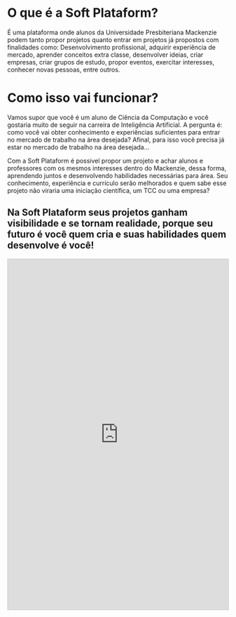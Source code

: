 # O que é a Soft Plataform?

É uma plataforma onde alunos da Universidade Presbiteriana Mackenzie podem tanto propor projetos quanto entrar em projetos já propostos com finalidades como: Desenvolvimento profissional, adquirir experiência de mercado, aprender conceitos extra classe, desenvolver ideias, criar empresas, criar grupos de estudo, propor eventos, exercitar interesses, conhecer novas pessoas, entre outros.

# Como isso vai funcionar?

Vamos supor que você é um aluno de Ciência da Computação e você gostaria muito de seguir na carreira de Inteligência Artificial. A pergunta é: como você vai obter conhecimento e experiências suficientes para entrar no mercado de trabalho na área desejada? Afinal, para isso você precisa já estar no mercado de trabalho na área desejada... 

Com a Soft Plataform é possivel propor um projeto e achar alunos e professores com os mesmos interesses dentro do Mackenzie, dessa forma, aprendendo juntos e desenvolvendo habilidades necessárias para área. Seu conhecimento, experiência e currículo serão melhorados e quem sabe esse projeto não viraria uma iniciação científica, um TCC ou uma empresa?

## Na Soft Plataform seus projetos ganham visibilidade e se tornam realidade, porque seu futuro é você quem cria e suas habilidades quem desenvolve é você!

<iframe class="airtable-embed" src="https://airtable.com/embed/shr7teQ0YSdOG05JV?backgroundColor=teal" frameborder="0" onmousewheel="" width="100%" height="800" style="background: transparent; border: 1px solid #ccc;"></iframe>

